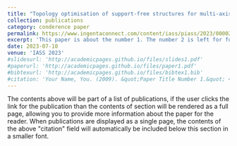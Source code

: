 ```yaml
---
title: "Topology optimisation of support-free structures for multi-axis additive manufacture"
collection: publications
category: conderence paper
permalink: https://www.ingentaconnect.com/content/iass/piass/2023/00002023/00000001/art00011
excerpt: 'This paper is about the number 1. The number 2 is left for future work.'
date: 2023-07-10
venue: 'IASS 2023'
#slidesurl: 'http://academicpages.github.io/files/slides1.pdf'
#paperurl: 'http://academicpages.github.io/files/paper1.pdf'
#bibtexurl: 'http://academicpages.github.io/files/bibtex1.bib'
#citation: 'Your Name, You. (2009). &quot;Paper Title Number 1.&quot; <i>Journal 1</i>. 1(1).'
---
```

The contents above will be part of a list of publications, if the user clicks the link for the publication than the contents of section will be rendered as a full page, allowing you to provide more information about the paper for the reader. When publications are displayed as a single page, the contents of the above "citation" field will automatically be included below this section in a smaller font.
